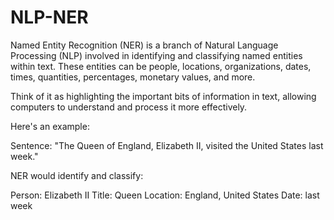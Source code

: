 # NLP-NER
Named Entity Recognition (NER)
is a branch of Natural Language Processing (NLP) involved in identifying and classifying named entities within text. These entities can be people, locations, organizations, dates, times, quantities, percentages, monetary values, and more.

Think of it as highlighting the important bits of information in text, allowing computers to understand and process it more effectively.

Here's an example:

Sentence: "The Queen of England, Elizabeth II, visited the United States last week."

NER would identify and classify:

Person: Elizabeth II 
Title: Queen 
Location: England, United States 
Date: last week 



